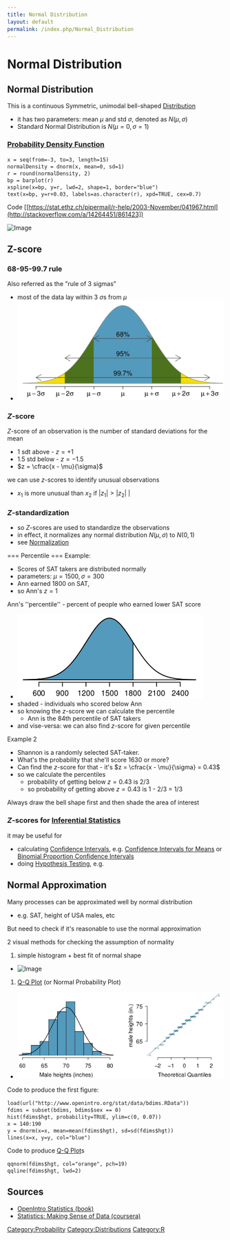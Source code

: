 ```yaml
---
title: Normal Distribution
layout: default
permalink: /index.php/Normal_Distribution
---
```


# Normal Distribution

## Normal Distribution
This is a continuous Symmetric, unimodal bell-shaped [Distribution](Distribution) 
- it has two parameters: mean $\mu$ and std $\sigma$, denoted as $N(\mu, \sigma)$
- Standard Normal Distribution is $N(\mu = 0, \sigma = 1)$



### [Probability Density Function](Probability_Density_Function)
```text only
x = seq(from=-3, to=3, length=15)
normalDensity = dnorm(x, mean=0, sd=1)
r = round(normalDensity, 2)
bp = barplot(r)
xspline(x=bp, y=r, lwd=2, shape=1, border="blue")
text(x=bp, y=r+0.03, labels=as.character(r), xpd=TRUE, cex=0.7)
```
Code [[https://stat.ethz.ch/pipermail/r-help/2003-November/041967.html](http://stackoverflow.com/a/14264451/861423])

<img src="http://habrastorage.org/files/226/4f4/847/2264f48471de4f249b0db00035fd3261.png" alt="Image">




## Z-score
### 68-95-99.7 rule
Also referred as the "rule of 3 sigmas" 
- most of the data lay within 3 $\sigma$s from $\mu$
- <img src="https://raw.githubusercontent.com/alexeygrigorev/wiki-figures/master/b/openintrostat/normal-3-sigmas.png" alt="Image">


### $Z$-score
$Z$-score of an observation is the number of standard deviations for the mean
- 1 sdt above - $z = +1$
- 1.5 std below - $z = -1.5$
- $z = \cfrac{x - \mu}{\sigma}$


we can use $z$-scores to identify unusual observations 
- $x_1$ is more unusual than $x_2$ if $|  z_1 | > | z_2 |$ |

### $Z$-standardization
- so $Z$-scores are used to standardize the observations 
- in effect, it normalizes any normal distribution $N(\mu, \sigma$) to $N(0, 1)$
- see [Normalization](Normalization)


=== Percentile === 
Example:
- Scores of SAT takers are distributed normally
- parameters: $\mu = 1500, \sigma = 300$
- Ann earned 1800 on SAT,
- so Ann's $z = 1$


Ann's ''percentile'' - percent of people who earned lower SAT score 
- <img src="https://raw.githubusercontent.com/alexeygrigorev/wiki-figures/master/b/openintrostat/normal-ex-percentile.png" alt="Image">
- shaded - individuals who scored below Ann
- so knowing the $z$-score we can calculate the percentile 
  - Ann is the 84th percentile of SAT takers 
- and vise-versa: we can also find $z$-score for given percentile 


Example 2
- Shannon is a randomly selected SAT-taker.
- What's the probability that she'll score 1630 or more? 
- Can find the $z$-score for that - it's $z = \cfrac{x - \mu}{\sigma} = 0.43$
- so we calculate the percentiles
  - probability of getting below $z=0.43$ is 2/3
  - so probability of getting above $z=0.43$ is 1 - 2/3 = 1/3


Always draw the bell shape first and then shade the area of interest 


### $Z$-scores for [Inferential Statistics](Inferential_Statistics)
it may be useful for
- calculating [Confidence Intervals](Confidence_Intervals), e.g. [Confidence Intervals for Means](Confidence_Intervals_for_Means) or [Binomial Proportion Confidence Intervals](Binomial_Proportion_Confidence_Intervals)
- doing [Hypothesis Testing](Hypothesis_Testing), e.g. 


## Normal Approximation
Many processes can be approximated well by normal distribution 
- e.g. SAT, height of USA males, etc

But need to check if it's reasonable to use the normal approximation 

2 visual methods for checking the assumption of normality 
1. simple histogram + best fit of normal shape
  - <img src="http://habrastorage.org/files/dd4/cda/bcd/dd4cdabcdf864de594a2d46d760ee067.png" alt="Image">
1. [Q-Q Plot](Q-Q_Plot) (or Normal Probability Plot)
  - <img src="https://raw.githubusercontent.com/alexeygrigorev/wiki-figures/master/b/openintrostat/normal-prob-plot-ex.png" alt="Image">


Code to produce the first figure:

```gdscript
load(url("http://www.openintro.org/stat/data/bdims.RData"))
fdims = subset(bdims, bdims$sex == 0)
hist(fdims$hgt, probability=TRUE, ylim=c(0, 0.07))
x = 140:190
y = dnorm(x=x, mean=mean(fdims$hgt), sd=sd(fdims$hgt))
lines(x=x, y=y, col="blue")
```


Code to produce  [Q-Q Plot](Q-Q_Plot)s

```text only
qqnorm(fdims$hgt, col="orange", pch=19)
qqline(fdims$hgt, lwd=2)
```


## Sources
- [OpenIntro Statistics (book)](OpenIntro_Statistics_(book))
- [Statistics: Making Sense of Data (coursera)](Statistics__Making_Sense_of_Data_(coursera))

[Category:Probability](Category_Probability)
[Category:Distributions](Category_Distributions)
[Category:R](Category_R)